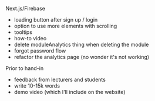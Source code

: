 
Next.js/Firebase
- loading button after sign up / login
- option to use more elements with scrolling
- tooltips
- how-to video
- delete moduleAnalytics thing when deleting the module
- forgot password flow
- refactor the analytics page (no wonder it's not working)

Prior to hand-in
- feedback from lecturers and students
- write 10-15k words
- demo video (which I'll include on the website)